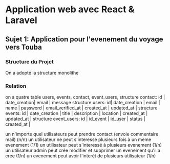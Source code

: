 # Application web avec React & Laravel

## Sujet 1: Application pour l'evenement du voyage vers Touba

### Structure du Projet
On a adopté la structure monolithe

### Relation
on a quatre table users, events, contact, event_users, 
structure contact:
    id | date_creation| email | message
structure users:
    id| date_creation | email | name | password | email_verified_at | created_at | updated_at | 
structure events:
    id | date_creation | title | description | location | created_at | updated_at | 
structure event_users:
   id | id_event | id_user | status | created_at |
  
   
 un n'importe quel utilisateurs peut prendre contact (envoie commentaire mail) (n/n)
 un utilisateur ne peut s'interessé plusieurs fois à un meme evenement (1/1)
 un utilisateur peut s'interessé à plusieurs evenement (1/n)
 un utilisateur admin peut crée modifier et supprimer un evenement qu'il a crée (1/n)
 un evenement peut avoir l'interét de plusieurs utilisateur (1/n)
